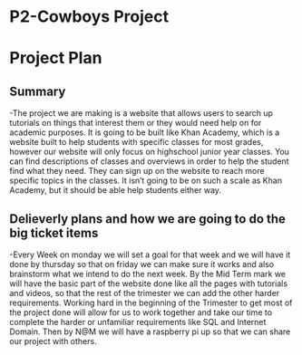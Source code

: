 # P2-Cowboys Project
# Project Plan

## Summary

-The project we are making is a website that allows users to search up tutorials on things that interest them or they would need help on for academic purposes. It is going to be built like Khan Academy, which is a website built to help students with specific classes for most grades, however our website will only focus on highschool junior year classes. You can find descriptions of classes and overviews in order to help the student find what they need. They can sign up on the website to reach more specific topics in the classes. It isn’t going to be on such a scale as Khan Academy, but it should be able help students either way.

## Delieverly plans and how we are going to do the big ticket items

-Every Week on monday we will set a goal for that week and we will have it done by thursday so that on friday we can make sure it works and also brainstorm what we intend to do the next week.  By the Mid Term mark we will have the basic part of the website done like all the pages with tutorials and videos, so that the rest of the trimester we can add the other harder requirements. Working hard in the beginning of the Trimester to get most of the project done will allow for us to work together and take our time to complete the harder or unfamiliar requirements like SQL and Internet Domain.  Then by N@M we will have a raspberry pi up so that we can share our project with others.

